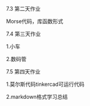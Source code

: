 7.3 第二天作业

Morse代码，库函数形式

7.4 第三天作业

1.小车

2.数码管

7.5 第四天作业

1.莫尔斯代码tinkercad可运行代码

2.markdown格式学习总结
